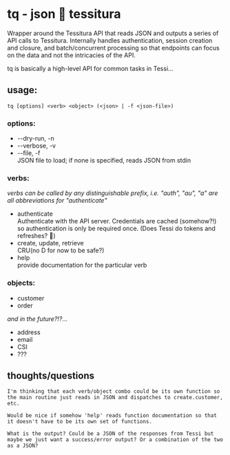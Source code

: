 # tq - json 🔀 tessitura 

Wrapper around the Tessitura API that reads JSON and outputs a series of API calls to Tessitura. Internally handles authentication, session creation and closure, and batch/concurrent processing so that endpoints can focus on the data and not the intricacies of the API. 

tq is basically a high-level API for common tasks in Tessi...

## usage: 
`tq [options] <verb> <object> (<json> | -f <json-file>)`

### options:
* --dry-run, -n
* --verbose, -v
* --file, -f  
  JSON file to load; if none is specified, reads JSON from stdin

### verbs:  
*verbs can be called by any distinguishable prefix, i.e. "auth", "au", "a" are all abbreviations for "authenticate"*
* authenticate  
  Authenticate with the API server. Credentials are cached (somehow?!) so authentication is only be required once. (Does Tessi do tokens and refreshes? 🤔)
* create, update, retrieve  
  CRU(no D for now to be safe?)
* help <verb>  
  provide documentation for the particular verb

### objects:
* customer
* order

*and in the future?!?*...
* address
* email
* CSI
* ???

## thoughts/questions
```I'm thinking that each verb/object combo could be its own function so the main routine just reads in JSON and dispatches to create.customer, etc.```

```Would be nice if somehow 'help' reads function documentation so that it doesn't have to be its own set of functions.```

```What is the output? Could be a JSON of the responses from Tessi but maybe we just want a success/error output? Or a combination of the two as a JSON?```